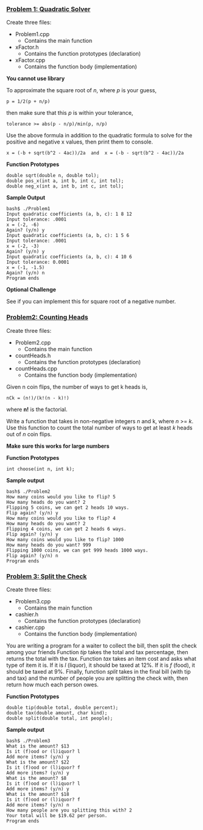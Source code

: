 ### <ins>Problem 1: Quadratic Solver</ins>

Create three files:

* Problem1.cpp
    * Contains the main function
* xFactor.h
    * Contains the function prototypes (declaration)
* xFactor.cpp
    * Contains the function body (implementation)

**You cannot use <cmath> library**

To approximate the square root of *n*, where *p* is your guess,

    p = 1/2(p + n/p)

then make sure that this *p* is within your tolerance,

    tolerance >= abs(p - n/p)/min(p, n/p)

Use the above formula in addition to the quadratic formula to solve for the positive and negative x values, then print them to console.

    x = (-b + sqrt(b^2 - 4ac))/2a  and  x = (-b - sqrt(b^2 - 4ac))/2a

**Function Prototypes**

    double sqrt(double n, double tol);
    double pos_x(int a, int b, int c, int tol);
    double neg_x(int a, int b, int c, int tol);

**Sample Output**

    bash$ ./Problem1
    Input quadratic coefficients (a, b, c): 1 8 12
    Input tolerance: .0001
    x = (-2, -6)
    Again? (y/n) y
    Input quadratic coefficients (a, b, c): 1 5 6
    Input tolerance: .0001
    x = (-2, -3)
    Again? (y/n) y
    Input quadratic coefficients (a, b, c): 4 10 6
    Input tolerance: 0.0001
    x = (-1, -1.5)
    Again? (y/n) n
    Program ends

**Optional Challenge**

See if you can implement this for square root of a negative number.

### <ins>Problem2: Counting Heads</ins>
Create three files:

* Problem2.cpp
    * Contains the main function
* countHeads.h
    * Contains the function prototypes (declaration)
* countHeads.cpp
    * Contains the function body (implementation)

Given n coin flips, the number of ways to get k heads is,

    nCk = (n!)/(k!(n - k)!)

where **n!** is the factorial.

Write a function that takes in non-negative integers *n* and k, where *n* >= *k*. Use this function to count the total number of ways to get at least *k* heads out of *n* coin flips.

**Make sure this works for large numbers**

**Function Prototypes**

    int choose(int n, int k);

**Sample output**

    bash$ ./Problem2
    How many coins would you like to flip? 5
    How many heads do you want? 2
    Flipping 5 coins, we can get 2 heads 10 ways.
    Flip again? (y/n) y
    How many coins would you like to flip? 4
    How many heads do you want? 2
    Flipping 4 coins, we can get 2 heads 6 ways.
    Flip again? (y/n) y
    How many coins would you like to flip? 1000
    How many heads do you want? 999
    Flipping 1000 coins, we can get 999 heads 1000 ways.
    Flip again? (y/n) n
    Program ends

### <ins>Problem 3: Split the Check</ins>

Create three files:

* Problem3.cpp
    * Contains the main function
* cashier.h
    * Contains the function prototypes (declaration)
* cashier.cpp
    * Contains the function body (implementation)

You are writing a program for a waiter to collect the bill, then split the check among your friends
Function *tip* takes the total and tax percentage, then returns the total with the tax.
Function *tax* takes an item cost and asks what type of item it is.
If it is *l* (liquor), it should be taxed at 12%. If it is *f* (food), it should be taxed at 9%.
Finally, function *split* takes in the final bill (with tip and tax) and the number of people you are splitting the check with, then return how much each person owes.

**Function Prototypes**

    double tip(double total, double percent);
    double tax(double amount, char kind);
    double split(double total, int people);

**Sample output**

    bash$ ./Problem3
    What is the amount? $13
    Is it (f)ood or (l)iquor? l
    Add more items? (y/n) y
    What is the amount? $22
    Is it (f)ood or (l)iquor? f
    Add more items? (y/n) y
    What is the amount? $8
    Is it (f)ood or (l)iquor? l
    Add more items? (y/n) y
    What is the amount? $18
    Is it (f)ood or (l)iquor? f
    Add more items? (y/n) n
    How many people are you splitting this with? 2
    Your total will be $19.62 per person.
    Program ends